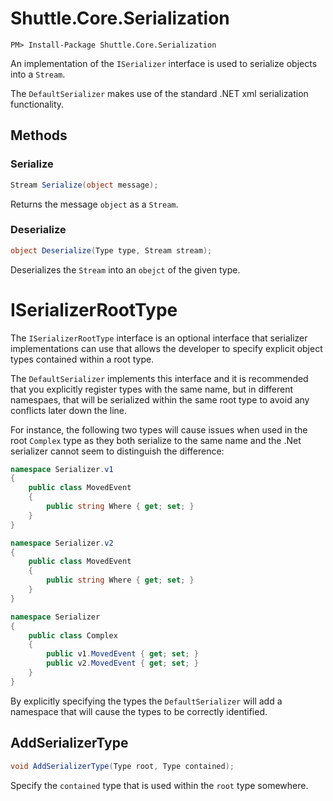 # Shuttle.Core.Serialization

```
PM> Install-Package Shuttle.Core.Serialization
```

An implementation of the `ISerializer` interface is used to serialize objects into a `Stream`.

The `DefaultSerializer` makes use of the standard .NET xml serialization functionality.

## Methods

### Serialize

``` c#
Stream Serialize(object message);
```

Returns the message `object` as a `Stream`.

### Deserialize

``` c#
object Deserialize(Type type, Stream stream);
```

Deserializes the `Stream` into an `obejct` of the given type.

# ISerializerRootType

The `ISerializerRootType` interface is an optional interface that serializer implementations can use that allows the developer to specify explicit object types contained within a root type.  

The `DefaultSerializer` implements this interface and it is recommended that you explicitly register types with the same name, but in different namespaes, that will be serialized within the same root type to avoid any conflicts later down the line.

For instance, the following two types will cause issues when used in the root `Complex` type as they both serialize to the same name and the .Net serializer cannot seem to distinguish the difference:

``` c#
namespace Serializer.v1
{
    public class MovedEvent
    {
        public string Where { get; set; } 
    }
}

namespace Serializer.v2
{
    public class MovedEvent
    {
        public string Where { get; set; } 
    }
}

namespace Serializer
{
    public class Complex
    {
        public v1.MovedEvent { get; set; }
        public v2.MovedEvent { get; set; }
    }
}
```

By explicitly specifying the types the `DefaultSerializer` will add a namespace that will cause the types to be correctly identified.

## AddSerializerType

``` c#
void AddSerializerType(Type root, Type contained);
```

Specify the `contained` type that is used within the `root` type somewhere.